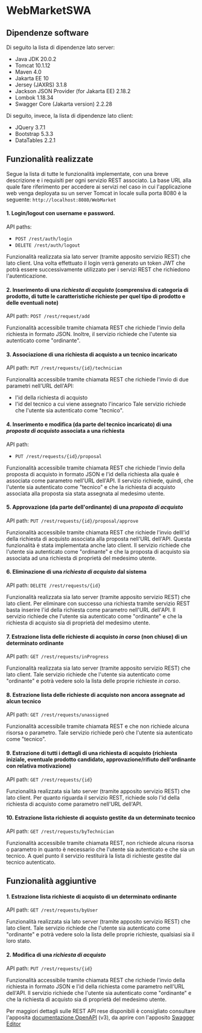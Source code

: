 # WebMarketSWA

## Dipendenze software
Di seguito la lista di dipendenze lato server:
- Java JDK 20.0.2
- Tomcat 10.1.12
- Maven 4.0
- Jakarta EE 10
- Jersey (JAXRS) 3.1.8
- Jackson JSON Provider (for Jakarta EE) 2.18.2
- Lombok 1.18.34
- Swagger Core (Jakarta version) 2.2.28

Di seguito, invece, la lista di dipendenze lato client:
- JQuery 3.7.1
- Bootstrap 5.3.3
- DataTables 2.2.1

## Funzionalità realizzate

Segue la lista di tutte le funzionalità implementate, con una breve descrizione e i requisiti per ogni servizio REST associato.
La base URL alla quale fare riferimento per accedere ai servizi nel caso in cui l'applicazione web venga deployata su un server Tomcat in locale sulla porta 8080 è la seguente:
`http://localhost:8080/WebMarket`

#### 1. Login/logout con username e password.

API paths: 
- `POST /rest/auth/login`
- `DELETE /rest/auth/logout`

Funzionalità realizzata sia lato server (tramite apposito servizio REST) che lato client.
Una volta effettuato il login verrà generato un token JWT che potrà essere successivamente utilizzato per i servizi REST che richiedono l'autenticazione.

#### 2. Inserimento di una *richiesta di acquisto* (comprensiva di categoria di prodotto, di tutte le caratteristiche richieste per quel tipo di prodotto e delle eventuali note)

API path: `POST /rest/request/add`

Funzionalità accessibile tramite chiamata REST che richiede l'invio della richiesta in formato JSON.
Inoltre, il servizio richiede che l'utente sia autenticato come "ordinante".

#### 3. Associazione di una richiesta di acquisto a un tecnico incaricato  

API path: `PUT /rest/requests/{id}/technician`

Funzionalità accessibile tramite chiamata REST che richiede l'invio di due parametri nell'URL dell'API:
- l'id della richiesta di acquisto
- l'id del tecnico a cui viene assegnato l'incarico
Tale servizio richiede che l'utente sia autenticato come "tecnico".

#### 4. Inserimento e modifica (da parte del tecnico incaricato) di una *proposta di acquisto* associata a una richiesta 

API path: 
- `PUT /rest/requests/{id}/proposal`

Funzionalità accessibile tramite chiamata REST che richiede l'invio della proposta di acquisto in formato JSON e l'id della richiesta alla quale è associata come parametro nell'URL dell'API.
Il servizio richiede, quindi, che l'utente sia autenticato come "tecnico" e che la richiesta di acquisto associata alla proposta sia stata assegnata al medesimo utente.

#### 5. Approvazione (da parte dell'ordinante) di una *proposta di acquisto*

API path: `PUT /rest/requests/{id}/proposal/approve`

Funzionalità accessibile tramite chiamata REST che richiede l'invio delll'id della richiesta di acquisto associata alla proposta nell'URL dell'API.
Questa funzionalità è stata implementata anche lato client.
Il servizio richiede che l'utente sia autenticato come "ordinante" e che la proposta di acquisto sia associata ad una richiesta di proprietà del medesimo utente.

#### 6. Eliminazione di una *richiesta di acquisto* dal sistema

API path: `DELETE /rest/requests/{id}`

Funzionalità realizzata sia lato server (tramite apposito servizio REST) che lato client.
Per eliminare con successo una richiesta tramite servizio REST basta inserire l'id della richiesta come parametro nell'URL dell'API.
Il servizio richiede che l'utente sia autenticato come "ordinante" e che la richiesta di acquisto sia di proprietà del medesimo utente.

#### 7. Estrazione lista delle richieste di acquisto *in corso* (non chiuse) di un determinato ordinante

API path: `GET /rest/requests/inProgress`

Funzionalità realizzata sia lato server (tramite apposito servizio REST) che lato client.
Tale servizio richiede che l'utente sia autenticato come "ordinante" e potrà vedere solo la lista delle proprie richieste *in corso*.

#### 8. Estrazione lista delle richieste di acquisto non ancora assegnate ad alcun tecnico

API path: `GET /rest/requests/unassigned`

Funzionalità accessibile tramite chiamata REST e che non richiede alcuna risorsa o parametro.
Tale servizio richiede però che l'utente sia autenticato come "tecnico".

#### 9. Estrazione di tutti i dettagli di una richiesta di acquisto (richiesta iniziale, eventuale prodotto candidato, approvazione/rifiuto dell'ordinante con relativa motivazione)

API path: `GET /rest/requests/{id}`

Funzionalità realizzata sia lato server (tramite apposito servizio REST) che lato client.
Per quanto riguarda il servizio REST, richiede solo l'id della richiesta di acquisto come parametro nell'URL dell'API.

#### 10. Estrazione lista richieste di acquisto gestite da un determinato tecnico

API path: `GET /rest/requests/byTechnician`

Funzionalità accessibile tramite chiamata REST, non richiede alcuna risorsa o parametro in quanto è necessario che l'utente sia autenticato e che sia un tecnico.
A quel punto il servizio restituirà la lista di richieste gestite dal tecnico autenticato.

## Funzionalità aggiuntive

#### 1. Estrazione lista richieste di acquisto di un determinato ordinante

API path: `GET /rest/requests/byUser`

Funzionalità realizzata sia lato server (tramite apposito servizio REST) che lato client.
Tale servizio richiede che l'utente sia autenticato come "ordinante" e potrà vedere solo la lista delle proprie richieste, qualsiasi sia il loro stato.

#### 2. Modifica di una *richiesta di acquisto*

API path: `PUT /rest/requests/{id}`

Funzionalità accessibile tramite chiamata REST che richiede l'invio della richiesta in formato JSON e l'id della richiesta come parametro nell'URL dell'API.
Il servizio richiede che l'utente sia autenticato come "ordinante" e che la richiesta di acquisto sia di proprietà del medesimo utente.

Per maggiori dettagli sulle REST API rese disponibili è consigliato consultare l'apposita [documentazione OpenAPI](/openapi.yaml) (v3), da aprire con l'apposito [Swagger Editor](https://editor.swagger.io)
